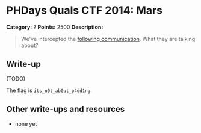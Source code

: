 # PHDays Quals CTF 2014: Mars

**Category:** ?
**Points:** 2500
**Description:**

> We've intercepted the [following communication](mars.txt.9398d7aa954d2d38b4abb8ead791c93a). What they are talking about?

## Write-up

(TODO)

The flag is `its_n0t_ab0ut_p4dd1ng`.

## Other write-ups and resources

* none yet
